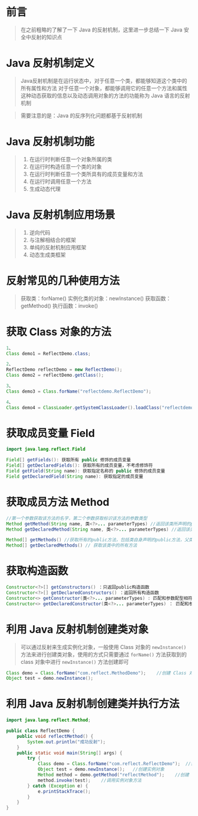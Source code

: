 # 前言
> 在之前粗略的了解了一下 Java 的反射机制，这里进一步总结一下 Java 安全中反射的知识点

# Java 反射机制定义
> Java反射机制是在运行状态中，对于任意一个类，都能够知道这个类中的所有属性和方法
> 对于任意一个对象，都能够调用它的任意一个方法和属性
> 这种动态获取的信息以及动态调用对象的方法的功能称为 Java 语言的反射机制

> 需要注意的是：Java 的反序列化问题都基于反射机制

# Java 反射机制功能
> 1. 在运行时判断任意一个对象所属的类
> 2. 在运行时构造任意一个类的对象
> 3. 在运行时判断任意一个类所具有的成员变量和方法
> 4. 在运行时调用任意一个方法
> 5. 生成动态代理

# Java 反射机制应用场景
> 1. 逆向代码
> 2. 与注解相结合的框架
> 3. 单纯的反射机制应用框架
> 4. 动态生成类框架

# 反射常见的几种使用方法
> 获取类：forName()
> 实例化类的对象：newInstance()
> 获取函数：getMethod()
> 执行函数：invoke()

# 获取 Class 对象的方法
```java
1、
Class demo1 = ReflectDemo.class;

2、
ReflectDemo reflectDemo = new ReflectDemo();
Class demo2 = reflectDemo.getClass();

3、
Class demo3 = Class.forName("reflectdemo.ReflectDemo");

4、
Class demo4 = ClassLoader.getSystemClassLoader().loadClass("reflectdemo.ReflectDemo");
```

# 获取成员变量 Field
```java
import java.lang.reflect.Field

Field[] getFields(): 获取所有 public 修饰的成员变量
Field[] getDeclaredFields(): 获取所有的成员变量，不考虑修饰符
Field getField(String name): 获取指定名称的 public 修饰的成员变量
Field getDeclaredField(String name): 获取指定的成员变量 
```

# 获取成员方法 Method
```java
//第一个参数获取该方法的名字，第二个参数获取标识该方法的参数类型
Method getMethod(String name, 类<?>... parameterTypes) //返回该类所声明的public方法
Method getDeclaredMethod(String name, 类<?>... parameterTypes) //返回该类所声明的所有方法

Method[] getMethods() //获取所有的public方法，包括类自身声明的public方法，父类中的public方法、实现的接口方法
Method[] getDeclaredMethods() // 获取该类中的所有方法
```

# 获取构造函数
```java
Constructor<?>[] getConstructors() ：只返回public构造函数
Constructor<?>[] getDeclaredConstructors() ：返回所有构造函数
Constructor<> getConstructor(类<?>... parameterTypes) : 匹配和参数配型相符的public构造函数
Constructor<> getDeclaredConstructor(类<?>... parameterTypes) ： 匹配和参数配型相符的构造函数
```

# 利用 Java 反射机制创建类对象
> 可以通过反射来生成实例化对象，一般使用 Class 对象的 `newInstance()` 方法来进行创建类对象，使用的方式只需要通过 `forName()` 方法获取到的 class 对象中进行 `newInstance()` 方法创建即可

```java
Class demo = Class.forName("com.reflect.MethodDemo");    //创建 Class 对象
Object test = demo.newInstance();
```

# 利用 Java 反射机制创建类并执行方法
```java
import java.lang.reflect.Method;

public class ReflectDemo {
    public void reflectMethod() {
        System.out.println("成功反射");
    }
    public static void main(String[] args) {
        try {
            Class demo = Class.forName("com.reflect.ReflectDemo");  //创建 Class 对象
            Object test = demo.newInstance();   //创建实例对象
            Method method = demo.getMethod("reflectMethod");    //创建 reflectMethod 方法
            method.invoke(test);    //调用实例对象方法
        } catch (Exception e) {
            e.printStackTrace();
        }
    }
}
```